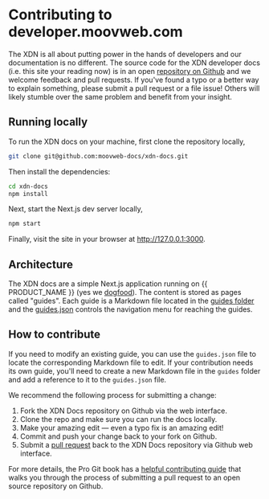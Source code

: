 # Contributing to developer.moovweb.com

The XDN is all about putting power in the hands of developers and our documentation is no different. The source code for the XDN developer docs (i.e. this site your reading now) is in an open [repository on Github](https://github.com/moovweb-docs/xdn-docs) and we welcome feedback and pull requests. If you've found a typo or a better way to explain something, please submit a pull request or a file issue! Others will likely stumble over the same problem and benefit from your insight.

## Running locally

To run the XDN docs on your machine, first clone the repository locally,

```bash
git clone git@github.com:moovweb-docs/xdn-docs.git
```

Then install the dependencies:

```bash
cd xdn-docs
npm install
```

Next, start the Next.js dev server locally,

```bash
npm start
```

Finally, visit the site in your browser at http://127.0.0.1:3000.

## Architecture

The XDN docs are a simple Next.js application running on {{ PRODUCT_NAME }} (yes we [dogfood](https://en.wikipedia.org/wiki/Eating_your_own_dog_food)). The content is stored as pages called "guides". Each guide is a Markdown file located in the [guides folder](https://github.com/moovweb-docs/xdn-docs/tree/master/guides) and the [guides.json](https://github.com/moovweb-docs/xdn-docs/blob/master/guides/guides.json) controls the navigation menu for reaching the guides.

## How to contribute

If you need to modify an existing guide, you can use the `guides.json` file to locate the corresponding Markdown file to edit. If your contribution needs its own guide, you'll need to create a new Markdown file in the `guides` folder and add a reference to it to the `guides.json` file.

We recommend the following process for submitting a change:

1. Fork the XDN Docs repository on Github via the web interface.
2. Clone the repo and make sure you can run the docs locally.
3. Make your amazing edit — even a typo fix is an amazing edit!
4. Commit and push your change back to your fork on Github.
5. Submit a [pull request](https://docs.github.com/en/github/collaborating-with-issues-and-pull-requests/about-pull-requests) back to the XDN Docs repository via Github web interface.

For more details, the Pro Git book has a [helpful contributing guide](https://git-scm.com/book/en/v2/GitHub-Contributing-to-a-Project) that walks you through the process of submitting a pull request to an open source repository on Github.
